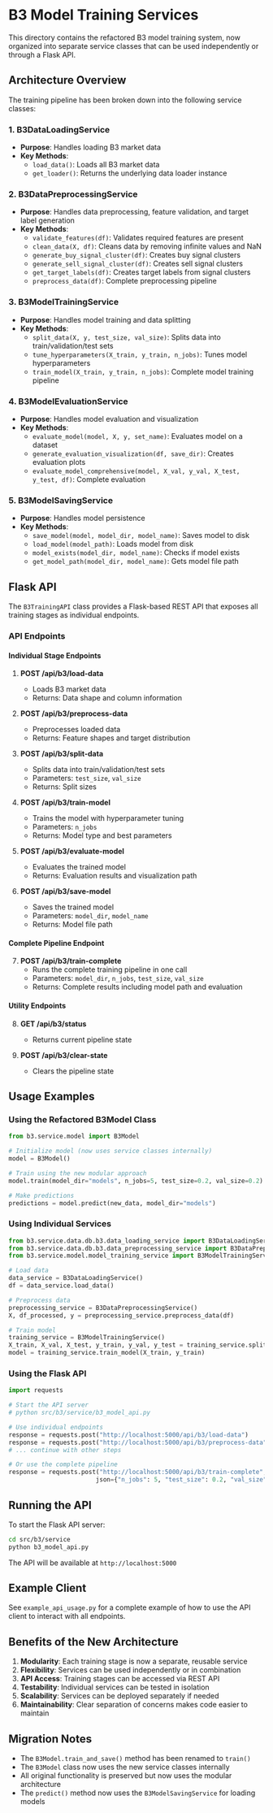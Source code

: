 # B3 Model Training Services

This directory contains the refactored B3 model training system, now organized into separate service classes that can be used independently or through a Flask API.

## Architecture Overview

The training pipeline has been broken down into the following service classes:

### 1. B3DataLoadingService
- **Purpose**: Handles loading B3 market data
- **Key Methods**:
  - `load_data()`: Loads all B3 market data
  - `get_loader()`: Returns the underlying data loader instance

### 2. B3DataPreprocessingService
- **Purpose**: Handles data preprocessing, feature validation, and target label generation
- **Key Methods**:
  - `validate_features(df)`: Validates required features are present
  - `clean_data(X, df)`: Cleans data by removing infinite values and NaN
  - `generate_buy_signal_cluster(df)`: Creates buy signal clusters
  - `generate_sell_signal_cluster(df)`: Creates sell signal clusters
  - `get_target_labels(df)`: Creates target labels from signal clusters
  - `preprocess_data(df)`: Complete preprocessing pipeline

### 3. B3ModelTrainingService
- **Purpose**: Handles model training and data splitting
- **Key Methods**:
  - `split_data(X, y, test_size, val_size)`: Splits data into train/validation/test sets
  - `tune_hyperparameters(X_train, y_train, n_jobs)`: Tunes model hyperparameters
  - `train_model(X_train, y_train, n_jobs)`: Complete model training pipeline

### 4. B3ModelEvaluationService
- **Purpose**: Handles model evaluation and visualization
- **Key Methods**:
  - `evaluate_model(model, X, y, set_name)`: Evaluates model on a dataset
  - `generate_evaluation_visualization(df, save_dir)`: Creates evaluation plots
  - `evaluate_model_comprehensive(model, X_val, y_val, X_test, y_test, df)`: Complete evaluation

### 5. B3ModelSavingService
- **Purpose**: Handles model persistence
- **Key Methods**:
  - `save_model(model, model_dir, model_name)`: Saves model to disk
  - `load_model(model_path)`: Loads model from disk
  - `model_exists(model_dir, model_name)`: Checks if model exists
  - `get_model_path(model_dir, model_name)`: Gets model file path

## Flask API

The `B3TrainingAPI` class provides a Flask-based REST API that exposes all training stages as individual endpoints.

### API Endpoints

#### Individual Stage Endpoints

1. **POST /api/b3/load-data**
   - Loads B3 market data
   - Returns: Data shape and column information

2. **POST /api/b3/preprocess-data**
   - Preprocesses loaded data
   - Returns: Feature shapes and target distribution

3. **POST /api/b3/split-data**
   - Splits data into train/validation/test sets
   - Parameters: `test_size`, `val_size`
   - Returns: Split sizes

4. **POST /api/b3/train-model**
   - Trains the model with hyperparameter tuning
   - Parameters: `n_jobs`
   - Returns: Model type and best parameters

5. **POST /api/b3/evaluate-model**
   - Evaluates the trained model
   - Returns: Evaluation results and visualization path

6. **POST /api/b3/save-model**
   - Saves the trained model
   - Parameters: `model_dir`, `model_name`
   - Returns: Model file path

#### Complete Pipeline Endpoint

7. **POST /api/b3/train-complete**
   - Runs the complete training pipeline in one call
   - Parameters: `model_dir`, `n_jobs`, `test_size`, `val_size`
   - Returns: Complete results including model path and evaluation

#### Utility Endpoints

8. **GET /api/b3/status**
   - Returns current pipeline state

9. **POST /api/b3/clear-state**
   - Clears the pipeline state

## Usage Examples

### Using the Refactored B3Model Class

```python
from b3.service.model import B3Model

# Initialize model (now uses service classes internally)
model = B3Model()

# Train using the new modular approach
model.train(model_dir="models", n_jobs=5, test_size=0.2, val_size=0.2)

# Make predictions
predictions = model.predict(new_data, model_dir="models")
```

### Using Individual Services

```python
from b3.service.data.db.b3.data_loading_service import B3DataLoadingService
from b3.service.data.db.b3.data_preprocessing_service import B3DataPreprocessingService
from b3.service.model.model_training_service import B3ModelTrainingService

# Load data
data_service = B3DataLoadingService()
df = data_service.load_data()

# Preprocess data
preprocessing_service = B3DataPreprocessingService()
X, df_processed, y = preprocessing_service.preprocess_data(df)

# Train model
training_service = B3ModelTrainingService()
X_train, X_val, X_test, y_train, y_val, y_test = training_service.split_data(X, y)
model = training_service.train_model(X_train, y_train)
```

### Using the Flask API

```python
import requests

# Start the API server
# python src/b3/service/b3_model_api.py

# Use individual endpoints
response = requests.post("http://localhost:5000/api/b3/load-data")
response = requests.post("http://localhost:5000/api/b3/preprocess-data")
# ... continue with other steps

# Or use the complete pipeline
response = requests.post("http://localhost:5000/api/b3/train-complete", 
                        json={"n_jobs": 5, "test_size": 0.2, "val_size": 0.2})
```

## Running the API

To start the Flask API server:

```bash
cd src/b3/service
python b3_model_api.py
```

The API will be available at `http://localhost:5000`

## Example Client

See `example_api_usage.py` for a complete example of how to use the API client to interact with all endpoints.

## Benefits of the New Architecture

1. **Modularity**: Each training stage is now a separate, reusable service
2. **Flexibility**: Services can be used independently or in combination
3. **API Access**: Training stages can be accessed via REST API
4. **Testability**: Individual services can be tested in isolation
5. **Scalability**: Services can be deployed separately if needed
6. **Maintainability**: Clear separation of concerns makes code easier to maintain

## Migration Notes

- The `B3Model.train_and_save()` method has been renamed to `train()`
- The `B3Model` class now uses the new service classes internally
- All original functionality is preserved but now uses the modular architecture
- The `predict()` method now uses the `B3ModelSavingService` for loading models




